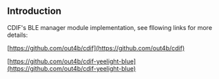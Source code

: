 Introduction
------------
CDIF's BLE manager module implementation, see fllowing links for more details: <br/>


[https://github.com/out4b/cdif](https://github.com/out4b/cdif)

[https://github.com/out4b/cdif-yeelight-blue](https://github.com/out4b/cdif-yeelight-blue)

